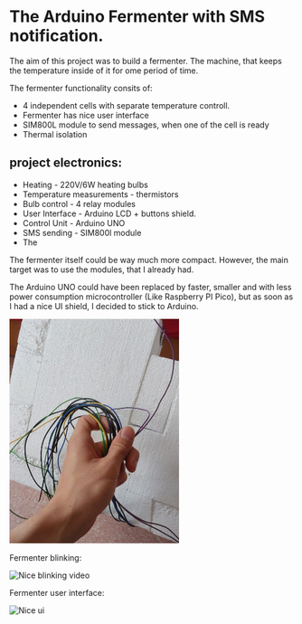 <h1>The Arduino Fermenter with SMS notification.</h1>
<p>The aim of this project was to build a fermenter. The machine, that keeps the temperature inside of it for ome period of time.</p>

<p>The fermenter functionality consits of:</p>
<ul>
  <li>4 independent cells with separate temperature controll.</li>
  <li>Fermenter has nice user interface</li>
  <li>SIM800L module to send messages, when one of the cell is ready</li>
  <li>Thermal isolation</li>
</ul>

<h2>project electronics:</h2>
<ul>
  <li>Heating - 220V/6W heating bulbs</li>
  <li>Temperature measurements - thermistors</li>
  <li>Bulb control - 4 relay modules</li>
  <li>User Interface - Arduino LCD + buttons shield.</li>
  <li>Control Unit - Arduino UNO</li>
  <li>SMS sending - SIM800l module</li>
  <li>The </li>
</ul>
<p>The fermenter itself could be way much more compact. However, the main target was to use the modules, that I already had.</p>
<p>The Arduino UNO could have been replaced by faster, smaller and with less power consumption microcontroller (Like Raspberry PI Pico), but as soon as I had a nice UI shield, I decided to stick to Arduino.</p>
<img src="images_ferm/cabels.jpg" width="300"/>
<p>Fermenter blinking:</p>
<img src="images_ferm/blinking.gif" width="300" alt="Nice blinking video"/>
<p>Fermenter user interface:</p>
<img src="images_ferm/ui.gif" alt="Nice ui" width="300"/>
